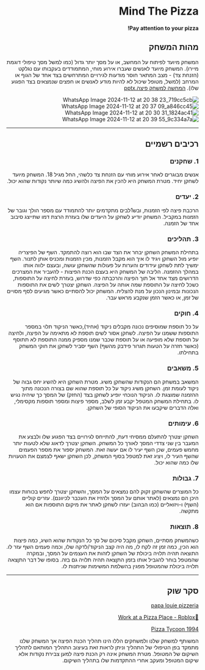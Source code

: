 <div dir='rtl' lang='he'>

# Mind The Pizza

**Pay attention to your pizza!**

## מהות המשחק

המשחק מיועד לפיתוח על המחשב, או על מסך יותר גדול (כמו למשל מסך טיפולי דוגמת מיירו). המשחק מיועד לאנשים שעברו אירוע מוחי, המתמודדים בעקבותו עם נגלקט (הזנחת צד) - מצב המתאר חוסר מודעות לגירויים המתרחשים בצד אחד של הגוף או המרחב (למשל, מטופל שיכול לא להיות מודע לאנשים או חפצים שנמצאים בצד הפגוע שלו).
[המחשה למשחק פיצה.pptx](https://github.com/user-attachments/files/17722295/default.pptx)


![WhatsApp Image 2024-11-12 at 20 38 23_719cc5cb](https://github.com/user-attachments/assets/eed62e06-01a6-4be5-bdda-cc7b5aa9b3f6)
![WhatsApp Image 2024-11-12 at 20 37 09_a846cc45](https://github.com/user-attachments/assets/6803b83d-9176-4219-852c-f501e8eefc5b)
![WhatsApp Image 2024-11-12 at 20 30 31_1824ac41](https://github.com/user-attachments/assets/b5a370ad-dcce-4c17-8b22-23d398640e73)
![WhatsApp Image 2024-11-12 at 20 39 55_9c334a7a](https://github.com/user-attachments/assets/b0b2c922-e706-451f-8074-23e08e4c59b5)


---


## רכיבים רשמיים

### 1. שחקנים
אנשים מבוגרים לאחר אירוע מוחי עם הזנחת צד כלשהי, החל מגיל 18. 
המשחק מיועד לשחקן יחיד. מטרת המשחק היא להכין את הפיצה ולהשיג כמה שיותר נקודות שהוא יכול.

### 2. יעדים
הרכבת פיצה לפי הזמנות, ובש1לבים מתקדמים יותר להתמודד עם מספר הולך וגובר של הזמנות במקביל.
המשחק יודיע לשחקן על היעדים שלו בעזרת הרצת דמו שתייצג סיבוב אחד של הזמנה.

### 3. תהליכים
בתחילת המשחק השחקן יבחר את הצד שבו הוא רוצה להתמקד. השף של הפיצריה יופיע מול השחקן ויגיד לו איך הוא מקבל הזמנות, מכין הזמנות ומכניס אותן לתנור. השף ימשיך לתת לשחקן עידודים והערות על פעולות שהשחקן עושה, ובעצם ילווה אותו במהלך ההזמנה.
הליבה של המשחק היא בעצם הכנת הפיצות - להעביר את המצרכים הדרושים מצד אחד אל תוך הפיצה והרכבתה כפי שדרוש, בעזרת לחיצה על התוספות, כשכל לחיצה על התוספת שמה אותה על הפיצה. השחקן יצטרך לשים את התוספות הנכונות ובמינון הנכון על מנת להצליח.
המשחק יכול להסתיים כאשר מגיעים לסף מסויים של זמן, או כאשר הזמן שנקבע מראש עבר.

### 4. חוקים
על כל תוספת שמוסיפים נכונה מקבלים ניקוד (אחיד),כאשר הניקוד תלוי במספר התוספות ששמנו על הפיצה.
לשחקן אסור לשים תוספת לא מתאימה על הפיצה, ולחיצה על תוספת שלא מופיעה או על תוספת שכבר שמנו מספיק ממנה התוספת לא תתוסף (כאשר חזרה על הטעות תגרור פידבק מהשף)
השף יסביר לשחקן את חוקי המשחק בתחילתו.



### 5. משאבים
המשאב במשחק הם הנקודות שהשחקן משיג. מטרת השחקן היא להשיג יחס גבוה של ניקוד לעומת זמן.
השחקן משיג ניקוד על כל תוספת שהוא שם בצורה הנכונה מתוך ההזמנה שמוצגת לו.
הניקוד הנוכחי יופיע לשחקן בצד (החזק) של המסך כך שיהיה נגיש לו.
בתחילת המשחק המטפל יקבע זמן לשלב, מספר פיצות ומספר תוספות מקסימלי, ואלה הדברים שיקבעו את הניקוד הסופי של השחקן.


### 6. עימותים
השחקן יצטרך להתעלם ממסיחי דעת, להתייחס לגירויים בצד הפגוע שלו ולבצע את המעבר בין שני צדדי המסך לאורך כל המשחק. השחקן יצטרך לדאוג שלא לטעות יותר מחמש פעמים, שכן השף יעיר לו אם יעשה זאת.
המשחק יספור את מספר הפעמים שהשף העיר לו, ויציג זאת למטפל בסוף המשחק, לכן השחקן ישאף לצמצם את הטעויות שלו כמה שהוא יכול.


### 7. גבולות
כל המוצרים שהשחקן זקוק להם נמצאים על המסך, והשחקן יצטרך לחפש בכוחות עצמו היכן הם נמצאים (לאתר אותם על המסך ולהזיז את העכבר לכיוונם). עזרים קוליים (השף) ו-ויזואליים (כמו הבהוב) יעזרו לשחקן לאתר את מיקום התוספות אם הוא מתקשה.



### 8. תוצאות
כשהמשחק מסתיים, השחקן מקבל סיכום של סך כל הנקודות שהוא השיג, כמה פיצות הוא הכין, כמה זמן זה לקח לו, מה היה קצב הניקוד/לדקה שלו, וכמה פעמים השף עזר לו.
התוצאה תהיה תלויה ביכולת של השחקן לזהות את העצמים על המסך, ובמקרה שהמטפל בוחר להגביל אותו בזמן התןצאה תהיה תלויה גם בזה.
בסופו של דבר התןצאה תלויה ביכולת שהמטופל מפגין בהשלמת המשימות שניתנות לו.


---

## סקר שוק
[papa louie pizzeria](https://papaspizzeria.io/)

[🍕Work at a Pizza Place - Roblox](https://www.roblox.com/games/192800/Work-at-a-Pizza-Place)

[Pizza Tycoon 1994](https://en.wikipedia.org/wiki/Pizza_Tycoon)

המשותף למשחק שלנו ולמשחקים הללו הינו תהליך הכנת הפיצה אך המשחק שלנו מתמקד בפן הטיפולי של התהליך וניתן לראות זאת בעיצוב התהליך המותאם לתהליך השיקום של המטופל. מטרת המשחק אינה רק הכנת פיצה למען צבירת נקודות אלא שיקום המטופל ומעקב אחרי ההתקדמות שלו בתהליך השיקום.

</div>
